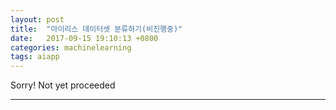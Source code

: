 ```yaml
---
layout: post
title:  "아이리스 데이터셋 분류하기(비진행중)"
date:   2017-09-15 19:10:13 +0800
categories: machinelearning
tags: aiapp
---
```

Sorry! Not yet proceeded

---